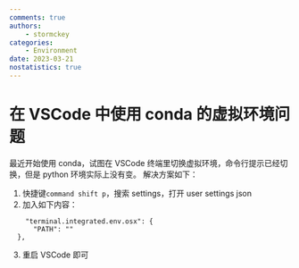 ```yaml
---
comments: true
authors:
    - stormckey
categories:
    - Environment
date: 2023-03-21
nostatistics: true
---
```

# 在 VSCode 中使用 conda 的虚拟环境问题
<!-- more -->

最近开始使用 conda，试图在 VSCode 终端里切换虚拟环境，命令行提示已经切换，但是 python 环境实际上没有变。
解决方案如下：

1. 快捷键`command shift p`，搜索 settings，打开 user settings json
2. 加入如下内容：
  ```
      "terminal.integrated.env.osx": {
        "PATH": ""
    },
  ```
3. 重启 VSCode 即可
